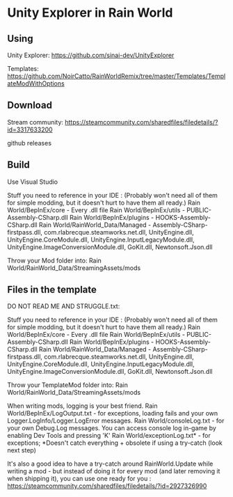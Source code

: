 # Unity Explorer in Rain World

## Using
Unity Explorer: https://github.com/sinai-dev/UnityExplorer

Templates: https://github.com/NoirCatto/RainWorldRemix/tree/master/Templates/TemplateModWithOptions

## Download
Stream community: https://steamcommunity.com/sharedfiles/filedetails/?id=3317633200

github releases

## Build
Use Visual Studio

Stuff you need to reference in your IDE : (Probably won't need all of them for simple modding, but it doesn't hurt to have them all ready.)
Rain World/BepInEx/core - Every .dll file
Rain World/BepInEx/utils - PUBLIC-Assembly-CSharp.dll
Rain World/BepInEx/plugins - HOOKS-Assembly-CSharp.dll
Rain World/RainWorld_Data/Managed - Assembly-CSharp-firstpass.dll, com.rlabrecque.steamworks.net.dll, 
UnityEngine.dll, UnityEngine.CoreModule.dll, UnityEngine.InputLegacyModule.dll, UnityEngine.ImageConversionModule.dll,
GoKit.dll, Newtonsoft.Json.dll

Throw your Mod folder into:
Rain World/RainWorld_Data/StreamingAssets/mods

## Files in the template
DO NOT READ ME AND STRUGGLE.txt:

Stuff you need to reference in your IDE : (Probably won't need all of them for simple modding, but it doesn't hurt to have them all ready.)
Rain World/BepInEx/core - Every .dll file
Rain World/BepInEx/utils - PUBLIC-Assembly-CSharp.dll
Rain World/BepInEx/plugins - HOOKS-Assembly-CSharp.dll
Rain World/RainWorld_Data/Managed - Assembly-CSharp-firstpass.dll, com.rlabrecque.steamworks.net.dll, 
UnityEngine.dll, UnityEngine.CoreModule.dll, UnityEngine.InputLegacyModule.dll, UnityEngine.ImageConversionModule.dll,
GoKit.dll, Newtonsoft.Json.dll


Throw your TemplateMod folder into:
Rain World/RainWorld_Data/StreamingAssets/mods


When writing mods, logging is your best friend.
Rain World/BepInEx/LogOutput.txt - for exceptions, loading fails and your own Logger.LogInfo/Logger.LogError messages.
Rain World/consoleLog.txt - for your own Debug.Log messages. You can access console log in-game by enabling Dev Tools and pressing 'K'
Rain World/exceptionLog.txt* - for exceptions; *Doesn't catch everything + obsolete if using a try-catch (look next step)

It's also a good idea to have a try-catch around RainWorld.Update while writing a mod - but instead of doing it for every mod (and later removing it when shipping it), you can use one ready for you :
https://steamcommunity.com/sharedfiles/filedetails/?id=2927326990
